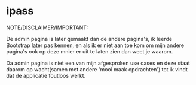 # ipass
NOTE/DISCLAIMER/IMPORTANT:


De admin pagina is later gemaakt dan de andere pagina's, ik leerde Bootstrap later pas kennen, en als ik er niet aan toe kom om mijn andere pagina's ook op deze mnier er uit te laten zien dan weet je waarom.

Da admin pagina is niet een van mijn afgesproken use cases en deze staat daarom op wacht(samen met andere 'mooi maak opdrachten') tot ik vindt dat de applicatie foutloos werkt.

